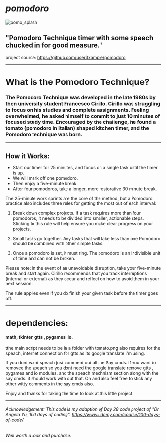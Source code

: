 # ***pomodoro***


![pomo_splash](https://github.com/user3xample/pomodoro/assets/84420892/ef4197d5-7d45-4420-8662-7b6c2d106fe5)

## "Pomodoro Technique timer with some speech chucked in for good measure."
project source: https://github.com/user3xample/pomodoro

---

# What is the Pomodoro Technique?

### The Pomodoro Technique was developed in the late 1980s by then university student Francesco Cirillo. Cirillo was struggling to focus on his studies and complete assignments. Feeling overwhelmed, he asked himself to commit to just 10 minutes of focused study time. Encouraged by the challenge, he found a tomato (pomodoro in Italian) shaped kitchen timer, and the Pomodoro technique was born.

---

## How it Works:
+ Start our timer for 25 minutes, and focus on a single task until the timer is up.
+ We will mark off one pomodoro.
+ Then enjoy a five-minute break.
+ After four pomodoros, take a longer, more restorative 30 minute break.

The 25-minute work sprints are the core of the method, but a Pomodoro practice also includes three rules for getting the most out of each interval:

1.  Break down complex projects. If a task requires more than four pomodoros, it needs to be divided into smaller, actionable steps. Sticking to this rule will help ensure you make clear progress on your projects.

2.  Small tasks go together. Any tasks that will take less than one Pomodoro should be combined with other simple tasks. 

3.  Once a pomodoro is set, it must ring. The pomodoro is an indivisible unit of time and can not be broken.

Please note:
In the event of an unavoidable disruption, take your five-minute break and start again. Cirillo recommends that you track interruptions (internal or external) as they occur and reflect on how to avoid them in your next session.

The rule applies even if you do finish your given task before the timer goes off.

---

# dependencies:
#### math, tkinter, gtts , pygames, io.
tthe main script needs to be in a folder with tomato.png
also requires for the speach, internet connection for gtts as its google translate i'm using.

If you dont want speach just comment out all the Say cmds.  if you want to removee the speach so you dont need the google translate remove gtts , pygames and io modules. and the speach mechnism section along with the say cmds. it should work with out that.
Oh and also feel free to stick any other witty comments in the say cmds also.

Enjoy and thanks for taking the time to look at this little project.

---
###### Acknowledgement: This code is my adaption of Day 28 code project of "Dr Angela Yu, 100 days of coding". https://www.udemy.com/course/100-days-of-code/
###### Well worth a look and purchase.
